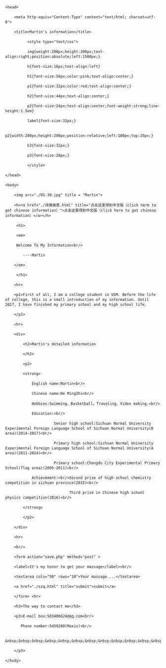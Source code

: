 <!DOCTYPE HTML>

<html>

    <head>

        <meta http-equiv="Content-Type" content="text/html; charset=utf-8">

        <title>Martin's information</title>

		      <style type="text/css">

			  img{weight:200px;height:200px;text-align:right;position:absolute;left:1500px;}

			  h{font-size:16px;text-align:left}

		      h1{font-size:56px;color:pink;text-align:center;}

			  p1{font-size:32px;color:red;text-align:center;}

			  h2{font-size:44px;text-align:center;}

			  p2{font-size:24px;text-align:center;font-weight:strong;line-height:1.5em}

			  label{font-size:32px;}

			  p2{width:200px;height:200px;position:relative;left:100px;top:15px;}

			  h3{font-size:32px;}

			  p3{font-size:28px;}

	          </style>

	</head>

	<body>

	    <img src="./01-30.jpg" title = "Martin">

	    <h><a href="./诗情画意.html" title="点击这里得到中文版（click here to get chinese information）">点击这里得到中文版（click here to get chinese information）</a></h>

         <h1>

		 <em>

		 Welcome To My Information<br/>

		    ----Martin

        </em>			

		 </h1>

        <hr>

        <p1>First of all, I am a college student in USM. Before the life of college, this is a small introduction of my information. Until 2017, I have finished my primary school and my high school life.		

		</p1>

		<hr>

		<div>

		    <h2>Martin's detailed information

			</h2>

			<p2>

			<strong>

			    English name:Martin<br/>

			    Chinese name:He MingZhi<br/>

				Hobbies:Swimming、Basketball、Traveling、Video making.<br/>

				Education:<br/>

				          Senior high school:Sichuan Normal University Experimental Foreign Language School of Sichuan Normal University(B area)(2014-2017)<br/>

				          Primary high school:Sichuan Normal University Experimental Foreign Language School of Sichuan Normal University(A area)(2011-2014)<br/>

						  Primary school:Chengdu City Experimental Primary School(flag area)(2005-2011)<br/>

				Achievement:<br/>Second prize of high school chemistry competition in sichuan province(2015)<br/>

				                 Third prize in Chinese high school physics competition(2016)<br/>

			</strong>

			</p2>

		</div>

		<hr>

		<br/>

	    <form action="save.php" method="post" >

        <label>It's my honor to get your massage</label><br/>

        <textarea cols="50" rows="10">Your massage....</textarea>

		<a href="./szq.html" title="submit">submit</a>

        </form> <hr>

		<h3>The way to contact me</h3>

		<p3>E-mail box:503406624@qq.com<br/>

		   Phone number:5459200(Maxis)<br/>

		   &nbsp;&nbsp;&nbsp;&nbsp;&nbsp;&nbsp;&nbsp;&nbsp;&nbsp;&nbsp;&nbsp;&nbsp;&nbsp;15208425707(china)

		</p3>                

	</body>

</html>
